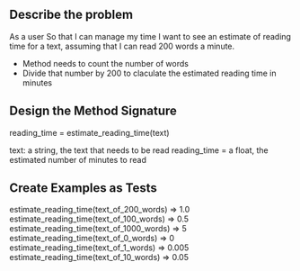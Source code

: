 ## Describe the problem

As a user
So that I can manage my time
I want to see an estimate of reading time for a text, assuming that I can read 200 words a minute.

- Method needs to count the number of words
- Divide that number by 200 to claculate the estimated reading time in minutes

## Design the Method Signature

reading_time = estimate_reading_time(text)

text: a string, the text that needs to be read
reading_time = a float, the estimated number of minutes to read

## Create Examples as Tests

estimate_reading_time(text_of_200_words) => 1.0
estimate_reading_time(text_of_100_words) => 0.5
estimate_reading_time(text_of_1000_words) => 5
estimate_reading_time(text_of_0_words) => 0
estimate_reading_time(text_of_1_words) => 0.005
estimate_reading_time(text_of_10_words) => 0.05






